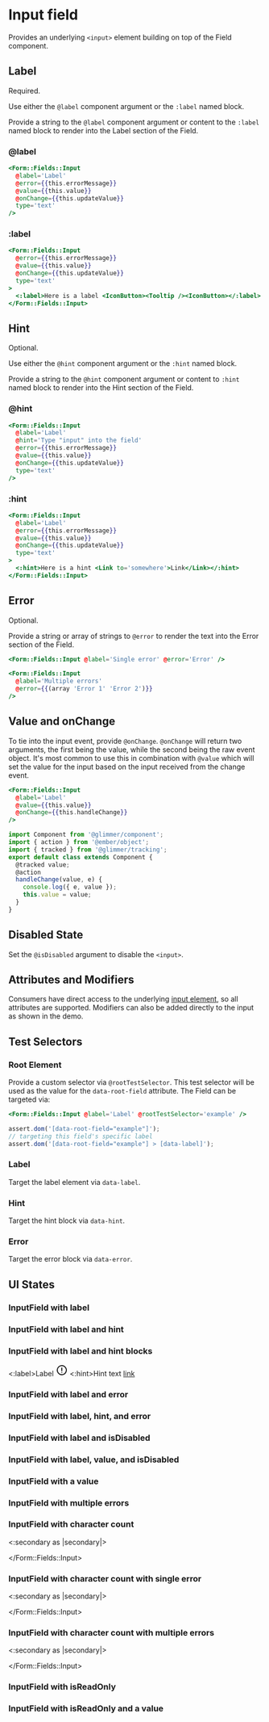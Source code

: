 # Input field

Provides an underlying `<input>` element building on top of the Field component.

## Label

Required.

Use either the `@label` component argument or the `:label` named block.

Provide a string to the `@label` component argument or content to the `:label` named block to render into the Label section of the Field.

### @label

```hbs
<Form::Fields::Input
  @label='Label'
  @error={{this.errorMessage}}
  @value={{this.value}}
  @onChange={{this.updateValue}}
  type='text'
/>
```

### :label

```hbs
<Form::Fields::Input
  @error={{this.errorMessage}}
  @value={{this.value}}
  @onChange={{this.updateValue}}
  type='text'
>
  <:label>Here is a label <IconButton><Tooltip /><IconButton></:label>
</Form::Fields::Input>
```

## Hint

Optional.

Use either the `@hint` component argument or the `:hint` named block.

Provide a string to the `@hint` component argument or content to `:hint` named block to render into the Hint section of the Field.

### @hint

```hbs
<Form::Fields::Input
  @label='Label'
  @hint='Type "input" into the field'
  @error={{this.errorMessage}}
  @value={{this.value}}
  @onChange={{this.updateValue}}
  type='text'
/>
```

### :hint

```hbs
<Form::Fields::Input
  @label='Label'
  @error={{this.errorMessage}}
  @value={{this.value}}
  @onChange={{this.updateValue}}
  type='text'
>
  <:hint>Here is a hint <Link to='somewhere'>Link</Link></:hint>
</Form::Fields::Input>
```

## Error

Optional.

Provide a string or array of strings to `@error` to render the text into the Error section of the Field.

```hbs
<Form::Fields::Input @label='Single error' @error='Error' />
```

```hbs
<Form::Fields::Input
  @label='Multiple errors'
  @error={{(array 'Error 1' 'Error 2')}}
/>
```

## Value and onChange

To tie into the input event, provide `@onChange`. `@onChange` will return two arguments, the first being the value, while the second being the raw event object. It's most common to use this in combination with `@value` which will set the value for the input based on the input received from the change event.

```hbs
<Form::Fields::Input
  @label='Label'
  @value={{this.value}}
  @onChange={{this.handleChange}}
/>
```

```js
import Component from '@glimmer/component';
import { action } from '@ember/object';
import { tracked } from '@glimmer/tracking';
export default class extends Component {
  @tracked value;
  @action
  handleChange(value, e) {
    console.log({ e, value });
    this.value = value;
  }
}
```

## Disabled State

Set the `@isDisabled` argument to disable the `<input>`.

## Attributes and Modifiers

Consumers have direct access to the underlying [input element](https://developer.mozilla.org/en-US/docs/Web/HTML/Element/input), so all attributes are supported. Modifiers can also be added directly to the input as shown in the demo.

## Test Selectors

### Root Element

Provide a custom selector via `@rootTestSelector`. This test selector will be used as the value for the `data-root-field` attribute. The Field can be targeted via:

```hbs
<Form::Fields::Input @label='Label' @rootTestSelector='example' />
```

```js
assert.dom('[data-root-field="example"]');
// targeting this field's specific label
assert.dom('[data-root-field="example"] > [data-label]');
```

### Label

Target the label element via `data-label`.

### Hint

Target the hint block via `data-hint`.

### Error

Target the error block via `data-error`.

## UI States

### InputField with label

<div class='mb-4 w-64'>
  <Form::Fields::Input
    @label='Label'
  />
</div>

### InputField with label and hint

<div class='mb-4 w-64'>
  <Form::Fields::Input
    @label='Label'
    @hint='With hint text'
  />
</div>

### InputField with label and hint blocks

<div class='mb-4 w-64'>
  <Form::Fields::Input
  >
  <:label>Label <svg class="inline" xmlns="http://www.w3.org/2000/svg" width="24" height="24" stroke="currentColor" viewBox="0 0 24 24"><path d="M12 3a9 9 0 11-6.364 2.636A8.972 8.972 0 0112 3zm0 4.7v5.2m0 3.39v.01" fill="none" stroke-linecap="round" stroke-linejoin="round" stroke-width="2"></path></svg></:label>
  <:hint>Hint text <a href="https://www.crowdstrike.com/">link</a></:hint>
  </Form::Fields::Input>
</div>

### InputField with label and error

<div class='mb-4 w-64'>
  <Form::Fields::Input
    @label='Label'
    @error='With error text'
  />
</div>

### InputField with label, hint, and error

<div class='mb-4 w-64'>
  <Form::Fields::Input
    @label='Label'
    @hint='With hint text'
    @error='With error text'
  />
</div>

### InputField with label and isDisabled

<div class='mb-4 w-64'>
  <Form::Fields::Input
    @label='Label'
    @isDisabled={{true}}
  />
</div>

### InputField with label, value, and isDisabled

<div class='mb-4 w-64'>
  <Form::Fields::Input
    @label='Label'
    @isDisabled={{true}}
    @value='disabled'
  />
</div>

### InputField with a value

<div class='mb-4 w-64'>
<Form::Fields::Input
@label='Label'
@hint='With value'
@value='a value'
/>
</div>

### InputField with multiple errors

<div class='mb-4 w-64'>
  <Form::Fields::Input
    @label='Label'
    @error={{(array 'With error 1' 'With error 2' 'With error 3')}}
  />
</div>

### InputField with character count

<div class='mb-4 w-64'>
  <Form::Fields::Input
    @label='Label'
    class="w-full"
    type='text'
  >
    <:secondary as |secondary|>
      <secondary.CharacterCount @max={{255}} />
    </:secondary>

</Form::Fields::Input>

</div>

### InputField with character count with single error

<div class='mb-4 w-64'>
  <Form::Fields::Input
    @label='Label'
    @error="With error"
    class="w-full"
    type='text'
  >
    <:secondary as |secondary|>
      <secondary.CharacterCount @max={{255}} />
    </:secondary>

</Form::Fields::Input>

</div>

### InputField with character count with multiple errors

<div class='mb-4 w-64'>
  <Form::Fields::Input
    @label='Label'
    @error={{(array 'With error 1' 'With error 2' 'With error 3')}}
    class="w-full"
    type='text'
  >
    <:secondary as |secondary|>
      <secondary.CharacterCount @max={{255}} />
    </:secondary>

</Form::Fields::Input>

</div>

### InputField with isReadOnly

<div class='mb-4 w-64'>
  <Form::Fields::Input
    @label='Label'
    @isReadOnly={{true}}
  />
</div>

### InputField with isReadOnly and a value

<div class='mb-4 w-64'>
  <Form::Fields::Input
    @label='Label'
    @isReadOnly={{true}}
    @value="Input value"
  />
</div>
